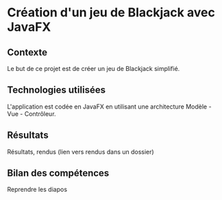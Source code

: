 # Création d'un jeu de Blackjack avec JavaFX

## Contexte

Le but de ce projet est de créer un jeu de Blackjack simplifié.


## Technologies utilisées

L'application est codée en JavaFX en utilisant une architecture Modèle - Vue - Contrôleur.

## Résultats

Résultats, rendus (lien vers rendus dans un dossier)

## Bilan des compétences

Reprendre les diapos


